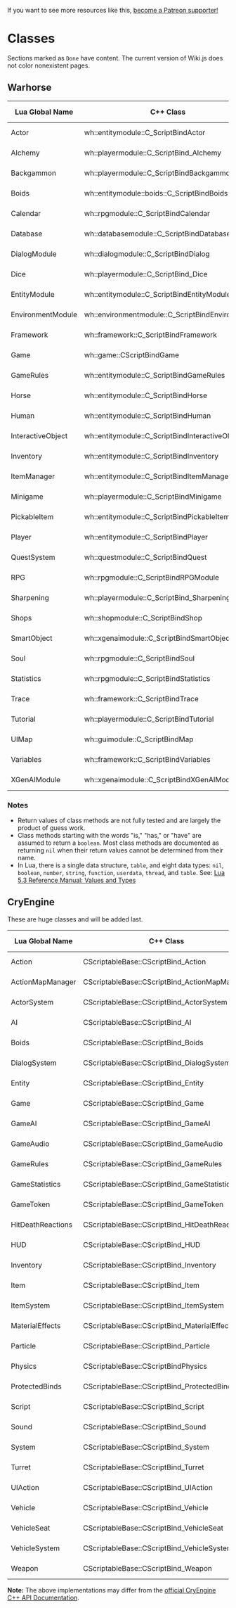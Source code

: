 <!-- TITLE: Classes -->

If you want to see more resources like this, [become a Patreon supporter!](https://www.patreon.com/fireundubh) 
# Classes
Sections marked as `Done` have content. The current version of Wiki.js does not color nonexistent pages.

## Warhorse

Lua Global Name | C++ Class | Function Reference | Edit Status
--- | --- | --- | ---
Actor | wh::entitymodule::C_ScriptBindActor | [Function Reference](classes/actor) | Not started
Alchemy | wh::playermodule::C_ScriptBind_Alchemy | [Function Reference](classes/alchemy) | Not started
Backgammon | wh::playermodule::C_ScriptBindBackgammon | [Function Reference](classes/backgammon) | **Done**
Boids | wh::entitymodule::boids::C_ScriptBindBoids | [Function Reference](classes/boids) | **Done**
Calendar | wh::rpgmodule::C_ScriptBindCalendar | [Function Reference](classes/calendar) | **Done**
Database | wh::databasemodule::C_ScriptBindDatabase | [Function Reference](classes/database) | **Done**
DialogModule | wh::dialogmodule::C_ScriptBindDialog | [Function Reference](classes/dialog) | Not started
Dice | wh::playermodule::C_ScriptBind_Dice | [Function Reference](classes/dice) | **Done**
EntityModule | wh::entitymodule::C_ScriptBindEntityModule | [Function Reference](classes/entitymodule) | Not started
EnvironmentModule | wh::environmentmodule::C_ScriptBindEnvironment | [Function Reference](classes/environmentmodule) | **Done**
Framework | wh::framework::C_ScriptBindFramework | [Function Reference](classes/framework) | **Done**
Game | wh::game::CScriptBindGame | [Function Reference](classes/game) | Not started
GameRules | wh::entitymodule::C_ScriptBindGameRules | [Function Reference](classes/gamerules) | Not started
Horse | wh::entitymodule::C_ScriptBindHorse | [Function Reference](classes/horse) | Not started
Human | wh::entitymodule::C_ScriptBindHuman | [Function Reference](classes/human) | Not started
InteractiveObject | wh::entitymodule::C_ScriptBindInteractiveObject | [Function Reference](classes/interactiveobject) | Not started
Inventory | wh::entitymodule::C_ScriptBindInventory | [Function Reference](classes/inventory) | Not started
ItemManager | wh::entitymodule::C_ScriptBindItemManager | [Function Reference](classes/itemmanager) | **Done**
Minigame | wh::playermodule::C_ScriptBindMinigame | [Function Reference](classes/minigame) | **Done**
PickableItem | wh::entitymodule::C_ScriptBindPickableItem | [Function Reference](classes/pickableitem) | Not started
Player | wh::entitymodule::C_ScriptBindPlayer | [Function Reference](classes/player) | Not started
QuestSystem | wh::questmodule::C_ScriptBindQuest | [Function Reference](classes/questsystem) | Not started
RPG | wh::rpgmodule::C_ScriptBindRPGModule | [Function Reference](classes/rpg) | **Done**
Sharpening | wh::playermodule::C_ScriptBind_Sharpening | [Function Reference](classes/sharpening) | Not started
Shops | wh::shopmodule::C_ScriptBindShop | [Function Reference](classes/shops) | Not started
SmartObject | wh::xgenaimodule::C_ScriptBindSmartObject | [Function Reference](classes/smartobject) | Not started
Soul | wh::rpgmodule::C_ScriptBindSoul | [Function Reference](classes/soul) | Not started
Statistics | wh::rpgmodule::C_ScriptBindStatistics | [Function Reference](classes/statistics) | Not started
Trace | wh::framework::C_ScriptBindTrace | [Function Reference](classes/trace) | Not started
Tutorial | wh::playermodule::C_ScriptBindTutorial | [Function Reference](classes/tutorial) | Not started
UIMap | wh::guimodule::C_ScriptBindMap | [Function Reference](classes/uimap) | Not started
Variables | wh::framework::C_ScriptBindVariables | [Function Reference](classes/variables) | Not started
XGenAIModule | wh::xgenaimodule::C_ScriptBindXGenAIModule | [Function Reference](classes/xgenaimodule) | Not started

### Notes

* Return values of class methods are not fully tested and are largely the product of guess work.
* Class methods starting with the words "is," "has," or "have" are assumed to return a `boolean`. Most class methods are documented as returning `nil` when their return values cannot be determined from their name.
* In Lua, there is a single data structure, `table`, and eight data types: `nil`, `boolean`, `number`, `string`, `function`, `userdata`, `thread`, and `table`. See: [Lua 5.3 Reference Manual: Values and Types](https://www.lua.org/manual/5.3/manual.html#2.1)

## CryEngine

These are huge classes and will be added last.

Lua Global Name | C++ Class | Function Reference | Edit Status
--- | --- | --- | ---
Action | CScriptableBase::CScriptBind_Action | [Function Reference](classes/action) | Not started
ActionMapManager | CScriptableBase::CScriptBind_ActionMapManager | [Function Reference](classes/actionmapmanager) | Not started
ActorSystem | CScriptableBase::CScriptBind_ActorSystem | [Function Reference](classes/actorsystem) | Not started
AI | CScriptableBase::CScriptBind_AI | [Function Reference](classes/ai) | Not started
Boids | CScriptableBase::CScriptBind_Boids | [Function Reference](classes/boids) | Not started
DialogSystem | CScriptableBase::CScriptBind_DialogSystem | [Function Reference](classes/dialogsystem) | Not started
Entity | CScriptableBase::CScriptBind_Entity | [Function Reference](classes/entity) | Not started
Game | CScriptableBase::CScriptBind_Game | [Function Reference](classes/game) | Not started
GameAI | CScriptableBase::CScriptBind_GameAI | [Function Reference](classes/gameai) | Not started
GameAudio | CScriptableBase::CScriptBind_GameAudio | [Function Reference](classes/gameaudio) | Not started
GameRules | CScriptableBase::CScriptBind_GameRules | [Function Reference](classes/gamerules) | Not started
GameStatistics | CScriptableBase::CScriptBind_GameStatistics | [Function Reference](classes/gamestatistics) | Not started
GameToken | CScriptableBase::CScriptBind_GameToken | [Function Reference](classes/gametoken) | Not started
HitDeathReactions | CScriptableBase::CScriptBind_HitDeathReactions | [Function Reference](classes/hitdeathreactions) | Not started
HUD | CScriptableBase::CScriptBind_HUD | [Function Reference](classes/hud) | Not started
Inventory | CScriptableBase::CScriptBind_Inventory | [Function Reference](classes/inventory) | Not started
Item | CScriptableBase::CScriptBind_Item | [Function Reference](classes/item) | Not started
ItemSystem | CScriptableBase::CScriptBind_ItemSystem | [Function Reference](classes/itemsystem) | Not started
MaterialEffects | CScriptableBase::CScriptBind_MaterialEffects | [Function Reference](classes/materialeffects) | Not started
Particle | CScriptableBase::CScriptBind_Particle | [Function Reference](classes/particle) | Not started
Physics | CScriptableBase::CScriptBindPhysics | [Function Reference](classes/physics) | Not started
ProtectedBinds | CScriptableBase::CScriptBind_ProtectedBinds | [Function Reference](classes/protectedbinds) | Not started
Script | CScriptableBase::CScriptBind_Script | [Function Reference](classes/script) | Not started
Sound | CScriptableBase::CScriptBind_Sound | [Function Reference](classes/sound) | Not started
System | CScriptableBase::CScriptBind_System | [Function Reference](classes/system) | Not started
Turret | CScriptableBase::CScriptBind_Turret | [Function Reference](classes/turret) | Not started
UIAction | CScriptableBase::CScriptBind_UIAction | [Function Reference](classes/uiaction) | Not started
Vehicle | CScriptableBase::CScriptBind_Vehicle | [Function Reference](classes/vehicle) | Not started
VehicleSeat | CScriptableBase::CScriptBind_VehicleSeat | [Function Reference](classes/vehicleseat) | Not started
VehicleSystem | CScriptableBase::CScriptBind_VehicleSystem | [Function Reference](classes/vehiclesystem) | Not started
Weapon | CScriptableBase::CScriptBind_Weapon | [Function Reference](classes/weapon) | Not started

**Note:** The above implementations may differ from the [official CryEngine C++ API Documentation](http://docs.cryengine.com/display/CPPAPI/Home).